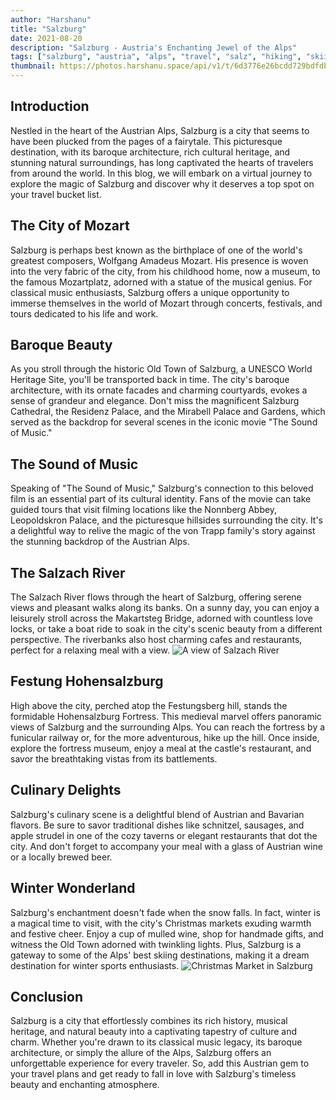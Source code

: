 ```yaml
---
author: "Harshanu"
title: "Salzburg"
date: 2021-08-20
description: "Salzburg - Austria's Enchanting Jewel of the Alps"
tags: ["salzburg", "austria", "alps", "travel", "salz", "hiking", "skiing"]
thumbnail: https://photos.harshanu.space/api/v1/t/6d3776e26bcdd729bdfdb4d8c2d1f62afd6eddda/2zwabhu7/fit_1280
---
```


## Introduction
Nestled in the heart of the Austrian Alps, Salzburg is a city that seems to have been plucked from the pages of a fairytale. This picturesque destination, with its baroque architecture, rich cultural heritage, and stunning natural surroundings, has long captivated the hearts of travelers from around the world. In this blog, we will embark on a virtual journey to explore the magic of Salzburg and discover why it deserves a top spot on your travel bucket list.

## The City of Mozart
Salzburg is perhaps best known as the birthplace of one of the world's greatest composers, Wolfgang Amadeus Mozart. His presence is woven into the very fabric of the city, from his childhood home, now a museum, to the famous Mozartplatz, adorned with a statue of the musical genius. For classical music enthusiasts, Salzburg offers a unique opportunity to immerse themselves in the world of Mozart through concerts, festivals, and tours dedicated to his life and work.

## Baroque Beauty
As you stroll through the historic Old Town of Salzburg, a UNESCO World Heritage Site, you'll be transported back in time. The city's baroque architecture, with its ornate facades and charming courtyards, evokes a sense of grandeur and elegance. Don't miss the magnificent Salzburg Cathedral, the Residenz Palace, and the Mirabell Palace and Gardens, which served as the backdrop for several scenes in the iconic movie "The Sound of Music."

## The Sound of Music

Speaking of "The Sound of Music," Salzburg's connection to this beloved film is an essential part of its cultural identity. Fans of the movie can take guided tours that visit filming locations like the Nonnberg Abbey, Leopoldskron Palace, and the picturesque hillsides surrounding the city. It's a delightful way to relive the magic of the von Trapp family's story against the stunning backdrop of the Austrian Alps.

## The Salzach River

The Salzach River flows through the heart of Salzburg, offering serene views and pleasant walks along its banks. On a sunny day, you can enjoy a leisurely stroll across the Makartsteg Bridge, adorned with countless love locks, or take a boat ride to soak in the city's scenic beauty from a different perspective. The riverbanks also host charming cafes and restaurants, perfect for a relaxing meal with a view.
![ A view of Salzach River ](https://photos.harshanu.space/api/v1/t/47b395c48c6e350505fa91b3e68ee06d23055eb5/2zwabhu7/fit_1280)

## Festung Hohensalzburg

High above the city, perched atop the Festungsberg hill, stands the formidable Hohensalzburg Fortress. This medieval marvel offers panoramic views of Salzburg and the surrounding Alps. You can reach the fortress by a funicular railway or, for the more adventurous, hike up the hill. Once inside, explore the fortress museum, enjoy a meal at the castle's restaurant, and savor the breathtaking vistas from its battlements.

## Culinary Delights

Salzburg's culinary scene is a delightful blend of Austrian and Bavarian flavors. Be sure to savor traditional dishes like schnitzel, sausages, and apple strudel in one of the cozy taverns or elegant restaurants that dot the city. And don't forget to accompany your meal with a glass of Austrian wine or a locally brewed beer.

## Winter Wonderland

Salzburg's enchantment doesn't fade when the snow falls. In fact, winter is a magical time to visit, with the city's Christmas markets exuding warmth and festive cheer. Enjoy a cup of mulled wine, shop for handmade gifts, and witness the Old Town adorned with twinkling lights. Plus, Salzburg is a gateway to some of the Alps' best skiing destinations, making it a dream destination for winter sports enthusiasts.
![ Christmas Market in Salzburg ](https://photos.harshanu.space/api/v1/t/d37b23bf150eacb9779ded8b73eb8ad9b730024c/2zwabhu7/fit_1280)

## Conclusion

Salzburg is a city that effortlessly combines its rich history, musical heritage, and natural beauty into a captivating tapestry of culture and charm. Whether you're drawn to its classical music legacy, its baroque architecture, or simply the allure of the Alps, Salzburg offers an unforgettable experience for every traveler. So, add this Austrian gem to your travel plans and get ready to fall in love with Salzburg's timeless beauty and enchanting atmosphere.